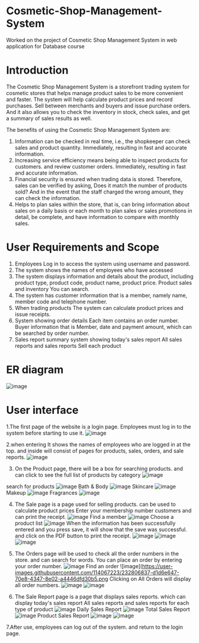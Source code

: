 # Cosmetic-Shop-Management-System
Worked on the project of Cosmetic Shop Management System in web application for Database course

# Introduction
The Cosmetic Shop Management System is a storefront trading system for cosmetic stores that helps manage product sales to be more convenient and faster. The system will help calculate product prices and record purchases. Sell between merchants and buyers and issue purchase orders. And it also allows you to check the inventory in stock, check sales, and get a summary of sales results as well.

The benefits of using the Cosmetic Shop Management System are:
1. Information can be checked in real time, i.e., the shopkeeper can check sales and product quantity. Immediately, resulting in fast and accurate information.
2. Increasing service efficiency means being able to inspect products for customers. and review customer orders. Immediately, resulting in fast and accurate information.
3. Financial security is ensured when trading data is stored. Therefore, sales can be verified by asking, Does it match the number of products sold? And in the event that the staff charged the wrong amount, they can check the information. 
4. Helps to plan sales within the store, that is, can bring information about sales on a daily basis or each month to plan sales or sales promotions in detail, be complete, and have information to compare with monthly sales.

# User Requirements and Scope
1. Employees Log in to access the system using username and password.
2. The system shows the names of employees who have accessed
3. The system displays information and details about the product, including product type, product code, product name, product price.
Product sales and inventory You can search.
4. The system has customer information that is a member, namely name, member code and telephone number.
5. When trading products The system can calculate product prices and issue receipts.
6. System showing order details Each item contains an order number. Buyer information that is
Member, date and payment amount, which can be searched by order number.
7. Sales report summary system showing today's sales report All sales reports and sales reports Sell each product

# ER diagram
![image](https://user-images.githubusercontent.com/114067223/232800264-f3bd9dab-f4ad-436a-b553-62dc53dd9e9f.png)

# User interface
1.The first page of the website is a login page. Employees must log in to the system before starting to use it.
![image](https://user-images.githubusercontent.com/114067223/232804236-bee95111-f11e-4f32-ade0-74946f9429b6.png)

2.when entering It shows the names of employees who are logged in at the top. and inside will consist of pages for products, sales, orders, and sale reports.
![image](https://user-images.githubusercontent.com/114067223/232804475-f32e6f2c-c9ca-4e7e-85c3-eade513d91be.png)

3. On the Product page, there will be a box for searching products. and can click to see the full list of products by category
![image](https://user-images.githubusercontent.com/114067223/232804607-479f49e1-dc64-4f45-aea4-ede7cad5395b.png)

search for products
![image](https://user-images.githubusercontent.com/114067223/232804698-5829345d-501a-4fe5-b86f-fde06666eecd.png)
Bath & Body
![image](https://user-images.githubusercontent.com/114067223/232804863-b950e959-bd9f-4264-b173-ac782aabbb12.png)
Skincare
![image](https://user-images.githubusercontent.com/114067223/232805022-3bd26a13-ca24-4280-8362-46df2ecfddab.png)
Makeup
![image](https://user-images.githubusercontent.com/114067223/232805182-b3e3f617-5ac9-49d4-97b0-82734f55368a.png)
Fragrances
![image](https://user-images.githubusercontent.com/114067223/232805325-117afba4-906e-4921-9ac0-2003072b3480.png)

4. The Sale page is a page used for selling products. can be used to calculate product prices Enter your membership number
customers and can print the receipt.
![image](https://user-images.githubusercontent.com/114067223/232805481-484d498c-f02b-4346-bf90-10e5978c0397.png)
Find a member
![image](https://user-images.githubusercontent.com/114067223/232805610-706160bb-3f7b-4cf5-af67-a211f29576cf.png)
Choose a product list
![image](https://user-images.githubusercontent.com/114067223/232805832-52441b4b-94a7-4bc4-b508-d7c52f12ab01.png)
When the information has been successfully entered and you press save, it will show that the save was successful. and click on the PDF button to print the receipt.
![image](https://user-images.githubusercontent.com/114067223/232806085-1eb28354-d012-43cc-9414-f5c8ef14a5ee.png)
![image](https://user-images.githubusercontent.com/114067223/232806404-4b9ed87e-d93c-4f16-97bf-955c6e285c3b.png)
![image](https://user-images.githubusercontent.com/114067223/232806491-fa0e0140-368b-4ce6-9cb5-68d59be04491.png)

5. The Orders page will be used to check all the order numbers in the store. and can search for words. You can place an order by entering your order number.
![image](https://user-images.githubusercontent.com/114067223/232806683-7027fd3d-582f-4ca1-a95a-23145b7c8dd9.png)
Find an order
![image](https://user-images.githubusercontent.com/114067223/232806837-d1d6e647-70e8-4347-8e02-a4446dfd30b5.png
Clicking on All Orders will display all order numbers.
![image](https://user-images.githubusercontent.com/114067223/232807238-d5f61504-77ae-4a4b-8a5d-a15a3fbdcca5.png)
![image](https://user-images.githubusercontent.com/114067223/232807497-cf292d0c-3a6c-4a7b-b235-0a2b138e5460.png)

6. The Sale Report page is a page that displays sales reports. which can display today's sales report All sales reports and sales reports for each type of product
![image](https://user-images.githubusercontent.com/114067223/232807609-fa12f5ab-7dfc-4bd8-a1ff-7c4db12380e4.png)
Daily Sales Report
![image](https://user-images.githubusercontent.com/114067223/232807702-6878880e-7e9a-4c96-9bd3-eeeb5744f725.png)
Total Sales Report 
![image](https://user-images.githubusercontent.com/114067223/232807872-a8499a38-6f98-43f1-a9bc-8c40e56118cb.png)
Product Sales Report
![image](https://user-images.githubusercontent.com/114067223/232808017-9584a356-c1b4-487d-8062-fe1bb105734e.png)
![image](https://user-images.githubusercontent.com/114067223/232808607-e2d05764-5f68-45a8-838d-ee408aab7d23.png)

7.After use, employees can log out of the system. and return to the login page.










